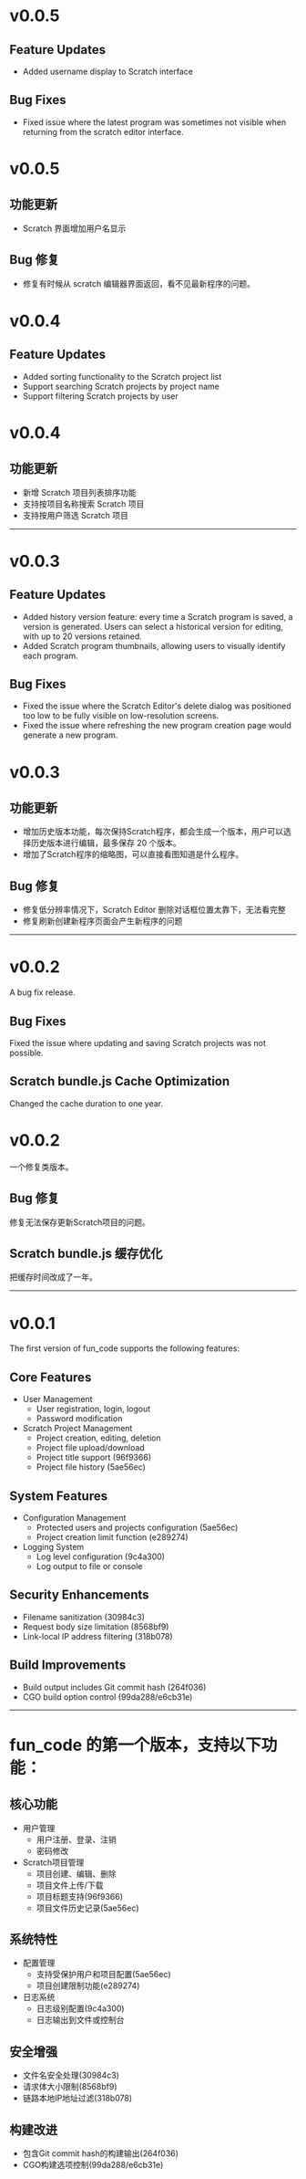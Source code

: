 # v0.0.5

## Feature Updates

* Added username display to Scratch interface

## Bug Fixes

* Fixed issue where the latest program was sometimes not visible when returning from the scratch editor interface.


# v0.0.5

## 功能更新

* Scratch 界面增加用户名显示

## Bug 修复

* 修复有时候从 scratch 编辑器界面返回，看不见最新程序的问题。


# v0.0.4

## Feature Updates

* Added sorting functionality to the Scratch project list
* Support searching Scratch projects by project name
* Support filtering Scratch projects by user

# v0.0.4

## 功能更新

* 新增 Scratch 项目列表排序功能
* 支持按项目名称搜索 Scratch 项目
* 支持按用户筛选 Scratch 项目



---

# v0.0.3

## Feature Updates

* Added history version feature: every time a Scratch program is saved, a version is generated. Users can select a historical version for editing, with up to 20 versions retained.
* Added Scratch program thumbnails, allowing users to visually identify each program.

## Bug Fixes

* Fixed the issue where the Scratch Editor's delete dialog was positioned too low to be fully visible on low-resolution screens.
* Fixed the issue where refreshing the new program creation page would generate a new program.


# v0.0.3

## 功能更新

* 增加历史版本功能，每次保持Scratch程序，都会生成一个版本，用户可以选择历史版本进行编辑，最多保存 20 个版本。
* 增加了Scratch程序的缩略图，可以直接看图知道是什么程序。


## Bug 修复

* 修复低分辨率情况下，Scratch Editor 删除对话框位置太靠下，无法看完整
* 修复刷新创建新程序页面会产生新程序的问题


--- 

# v0.0.2

A bug fix release.

## Bug Fixes

Fixed the issue where updating and saving Scratch projects was not possible.

## Scratch bundle.js Cache Optimization

Changed the cache duration to one year.

# v0.0.2
一个修复类版本。
## Bug 修复

修复无法保存更新Scratch项目的问题。

## Scratch bundle.js 缓存优化

把缓存时间改成了一年。

--- 

# v0.0.1
The first version of fun_code supports the following features:

## Core Features
- User Management
  - User registration, login, logout
  - Password modification
- Scratch Project Management
  - Project creation, editing, deletion
  - Project file upload/download
  - Project title support (96f9366)
  - Project file history (5ae56ec)

## System Features
- Configuration Management
  - Protected users and projects configuration (5ae56ec)
  - Project creation limit function (e289274)
- Logging System
  - Log level configuration (9c4a300)
  - Log output to file or console

## Security Enhancements
- Filename sanitization (30984c3)
- Request body size limitation (8568bf9)
- Link-local IP address filtering (318b078)

## Build Improvements
- Build output includes Git commit hash (264f036)
- CGO build option control (99da288/e6cb31e)

---

# fun_code 的第一个版本，支持以下功能：

## 核心功能
- 用户管理
  - 用户注册、登录、注销
  - 密码修改
- Scratch项目管理
  - 项目创建、编辑、删除
  - 项目文件上传/下载
  - 项目标题支持(96f9366)
  - 项目文件历史记录(5ae56ec)

## 系统特性
- 配置管理
  - 支持受保护用户和项目配置(5ae56ec)
  - 项目创建限制功能(e289274)
- 日志系统
  - 日志级别配置(9c4a300)
  - 日志输出到文件或控制台

## 安全增强
- 文件名安全处理(30984c3)
- 请求体大小限制(8568bf9)
- 链路本地IP地址过滤(318b078)

## 构建改进
- 包含Git commit hash的构建输出(264f036)
- CGO构建选项控制(99da288/e6cb31e)
